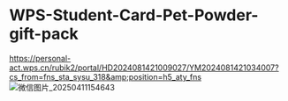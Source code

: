 # WPS-Student-Card-Pet-Powder-gift-pack
https://personal-act.wps.cn/rubik2/portal/HD2024081421009027/YM2024081421034007?cs_from=fns_sta_sysu_318&amp;position=h5_aty_fns
![微信图片_20250411154643](https://github.com/user-attachments/assets/d9bdbdba-7438-4485-9f10-874398438473)
